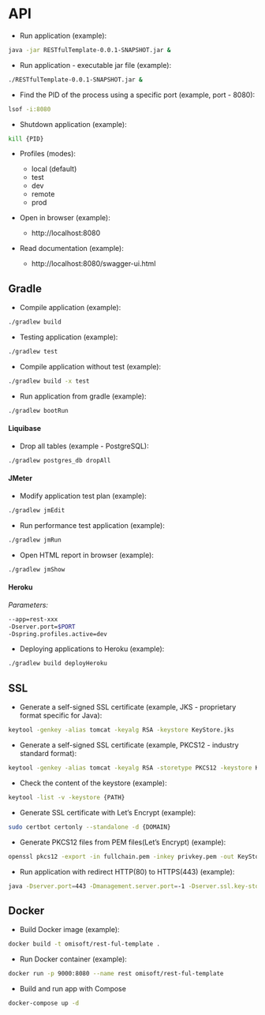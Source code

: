 # API

* Run application (example):

```sh
java -jar RESTfulTemplate-0.0.1-SNAPSHOT.jar &
```

* Run application - executable jar file (example):

```sh
./RESTfulTemplate-0.0.1-SNAPSHOT.jar &
```

* Find the PID of the process using a specific port (example, port - 8080):

```sh
lsof -i:8080
```

* Shutdown application (example):

```sh
kill {PID}
```

* Profiles (modes):
    * local (default)
    * test
    * dev
    * remote
    * prod
    
* Open in browser (example):

    * http://localhost:8080

* Read documentation (example):

    * http://localhost:8080/swagger-ui.html

## Gradle

* Compile application (example):

```sh
./gradlew build
```

* Testing application (example):

```sh
./gradlew test
```

* Compile application without test (example):

```sh
./gradlew build -x test
```

* Run application from gradle (example):

```sh
./gradlew bootRun
```

#### Liquibase

* Drop all tables (example - PostgreSQL):

```sh
./gradlew postgres_db dropAll
```

#### JMeter

* Modify application test plan (example):

```sh
./gradlew jmEdit
```

* Run performance test application (example):

```sh
./gradlew jmRun
```

* Open HTML report in browser (example):

```sh
./gradlew jmShow
```

#### Heroku

*Parameters:*
```sh
--app=rest-xxx
-Dserver.port=$PORT 
-Dspring.profiles.active=dev
```

* Deploying applications to Heroku (example):

```sh
./gradlew build deployHeroku
```
    
## SSL
    
* Generate a self-signed SSL certificate (example, JKS - proprietary format specific for Java):

```sh
keytool -genkey -alias tomcat -keyalg RSA -keystore KeyStore.jks
```

* Generate a self-signed SSL certificate (example, PKCS12 - industry standard format):

```sh
keytool -genkey -alias tomcat -keyalg RSA -storetype PKCS12 -keystore KeyStore.p12
```

* Check the content of the keystore (example):

```sh
keytool -list -v -keystore {PATH}
```

* Generate SSL certificate with Let’s Encrypt (example):

```sh
sudo certbot certonly --standalone -d {DOMAIN}
```

* Generate PKCS12 files from PEM files(Let’s Encrypt) (example):

```sh
openssl pkcs12 -export -in fullchain.pem -inkey privkey.pem -out KeyStore.p12 -name tomcat -CAfile chain.pem -caname root
```
    
* Run application with redirect HTTP(80) to HTTPS(443) (example):

```sh
java -Dserver.port=443 -Dmanagement.server.port=-1 -Dserver.ssl.key-store={PATH} -Dserver.ssl.key-store-password={PASSWORD} -Dserver.ssl.key-store-type={TYPE} -Dserver.ssl.key-alias={ALIAS} -jar RESTfulTemplate-0.0.1-SNAPSHOT.jar &
```

## Docker

* Build Docker image (example):

```sh
docker build -t omisoft/rest-ful-template .
```

* Run Docker container (example):

```sh
docker run -p 9000:8080 --name rest omisoft/rest-ful-template
```

* Build and run app with Compose

```sh
docker-compose up -d
```